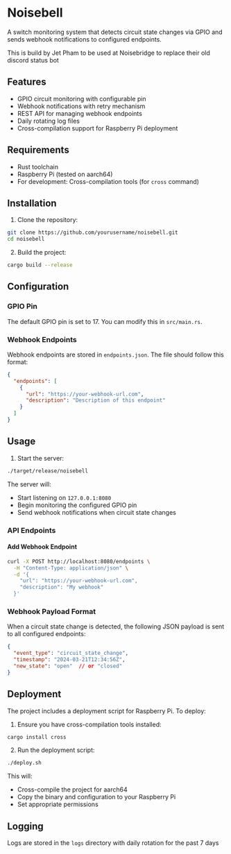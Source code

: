 # Noisebell

A switch monitoring system that detects circuit state changes via GPIO and sends webhook notifications to configured endpoints.

This is build by Jet Pham to be used at Noisebridge to replace their old discord status bot

## Features

- GPIO circuit monitoring with configurable pin
- Webhook notifications with retry mechanism
- REST API for managing webhook endpoints
- Daily rotating log files
- Cross-compilation support for Raspberry Pi deployment

## Requirements

- Rust toolchain
- Raspberry Pi (tested on aarch64)
- For development: Cross-compilation tools (for `cross` command)

## Installation

1. Clone the repository:
```bash
git clone https://github.com/yourusername/noisebell.git
cd noisebell
```

2. Build the project:
```bash
cargo build --release
```

## Configuration

### GPIO Pin
The default GPIO pin is set to 17. You can modify this in `src/main.rs`.

### Webhook Endpoints
Webhook endpoints are stored in `endpoints.json`. The file should follow this format:
```json
{
  "endpoints": [
    {
      "url": "https://your-webhook-url.com",
      "description": "Description of this endpoint"
    }
  ]
}
```

## Usage

1. Start the server:
```bash
./target/release/noisebell
```

The server will:
- Start listening on `127.0.0.1:8080`
- Begin monitoring the configured GPIO pin
- Send webhook notifications when circuit state changes

### API Endpoints

#### Add Webhook Endpoint
```bash
curl -X POST http://localhost:8080/endpoints \
  -H "Content-Type: application/json" \
  -d '{
    "url": "https://your-webhook-url.com",
    "description": "My webhook"
  }'
```

### Webhook Payload Format
When a circuit state change is detected, the following JSON payload is sent to all configured endpoints:
```json
{
  "event_type": "circuit_state_change",
  "timestamp": "2024-03-21T12:34:56Z",
  "new_state": "open"  // or "closed"
}
```

## Deployment

The project includes a deployment script for Raspberry Pi. To deploy:

1. Ensure you have cross-compilation tools installed:
```bash
cargo install cross
```

2. Run the deployment script:
```bash
./deploy.sh
```

This will:
- Cross-compile the project for aarch64
- Copy the binary and configuration to your Raspberry Pi
- Set appropriate permissions

## Logging

Logs are stored in the `logs` directory with daily rotation for the past 7 days